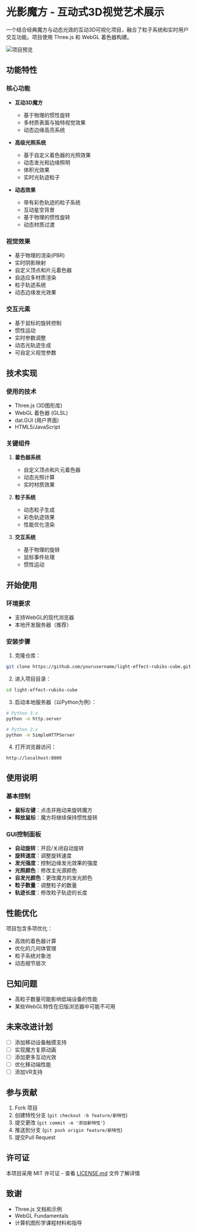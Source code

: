 # 光影魔方 - 互动式3D视觉艺术展示

一个结合经典魔方与动态光效的互动3D可视化项目，融合了粒子系统和实时用户交互功能。项目使用 Three.js 和 WebGL 着色器构建。

![项目预览](screenshots/preview.png)

## 功能特性

### 核心功能

- **互动3D魔方**

  - 基于物理的惯性旋转
  - 多材质表面与独特视觉效果
  - 动态边缘高亮系统
- **高级光照系统**

  - 基于自定义着色器的光照效果
  - 动态发光和边缘照明
  - 体积光效果
  - 实时光轨迹粒子
- **动态效果**

  - 带有彩色轨迹的粒子系统
  - 互动星空背景
  - 基于物理的惯性旋转
  - 动态材质过渡

### 视觉效果

- 基于物理的渲染(PBR)
- 实时阴影映射
- 自定义顶点和片元着色器
- 自适应多材质渲染
- 粒子轨迹系统
- 动态边缘发光效果

### 交互元素

- 基于鼠标的旋转控制
- 惯性运动
- 实时参数调整
- 动态光轨迹生成
- 可自定义视觉参数

## 技术实现

### 使用的技术

- Three.js (3D图形库)
- WebGL 着色器 (GLSL)
- dat.GUI (用户界面)
- HTML5/JavaScript

### 关键组件

1. **着色器系统**

   - 自定义顶点和片元着色器
   - 动态光照计算
   - 实时材质效果
2. **粒子系统**

   - 动态粒子生成
   - 彩色轨迹效果
   - 性能优化渲染
3. **交互系统**

   - 基于物理的旋转
   - 鼠标事件处理
   - 惯性运动

## 开始使用

### 环境要求

- 支持WebGL的现代浏览器
- 本地开发服务器（推荐）

### 安装步骤

1. 克隆仓库：

```bash
git clone https://github.com/yourusername/light-effect-rubiks-cube.git
```

2. 进入项目目录：

```bash
cd light-effect-rubiks-cube
```

3. 启动本地服务器（以Python为例）：

```bash
# Python 3.x
python -m http.server

# Python 2.x
python -m SimpleHTTPServer
```

4. 打开浏览器访问：

```
http://localhost:8000
```

## 使用说明

### 基本控制

- **鼠标左键**：点击并拖动来旋转魔方
- **释放鼠标**：魔方将继续保持惯性旋转

### GUI控制面板

- **自动旋转**：开启/关闭自动旋转
- **旋转速度**：调整旋转速度
- **发光强度**：控制边缘发光效果的强度
- **光照颜色**：修改主光源颜色
- **自发光颜色**：更改魔方的发光颜色
- **粒子数量**：调整粒子的数量
- **轨迹长度**：修改粒子轨迹的长度

## 性能优化

项目包含多项优化：

- 高效的着色器计算
- 优化的几何体管理
- 粒子系统对象池
- 动态细节层次

## 已知问题

- 高粒子数量可能影响低端设备的性能
- 某些WebGL特性在旧版浏览器中可能不可用

## 未来改进计划

- [ ] 添加移动设备触摸支持
- [ ] 实现魔方复原动画
- [ ] 添加更多互动光效
- [ ] 优化移动端性能
- [ ] 添加VR支持

## 参与贡献

1. Fork 项目
2. 创建特性分支 (`git checkout -b feature/新特性`)
3. 提交更改 (`git commit -m '添加新特性'`)
4. 推送到分支 (`git push origin feature/新特性`)
5. 提交Pull Request

## 许可证

本项目采用 MIT 许可证 - 查看 [LICENSE.md](LICENSE.md) 文件了解详情

## 致谢

- Three.js 文档和示例
- WebGL Fundamentals
- 计算机图形学课程材料和指导
